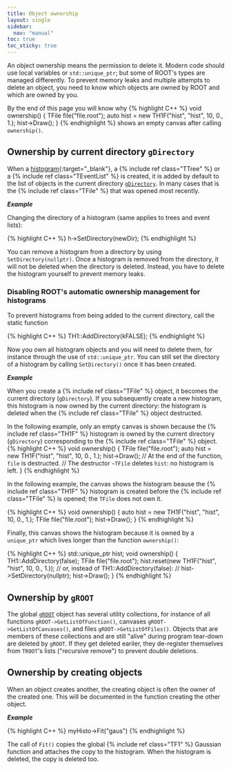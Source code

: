 ```yaml
---
title: Object ownership
layout: single
sidebar:
  nav: "manual"
toc: true
toc_sticky: true
---
```


An object ownership means the permission to delete it.
Modern code should use local variables or `std::unique_ptr`; but some of ROOT's types are managed differently.
To prevent memory leaks and multiple attempts to delete an object, you need to know which objects are owned by ROOT and which are owned by you.

By the end of this page you will know why
{% highlight C++ %}
void ownership() {
   TFile file("file.root");
   auto hist = new TH1F("hist", "hist", 10, 0., 1.);
   hist->Draw();
}
{% endhighlight %}
shows an empty canvas after calling `ownership()`.

## Ownership by current directory `gDirectory`

When a [histogram](https://root.cern/doc/master/group__Hist.html){:target="_blank"}, a {% include ref class="TTree" %} or a {% include ref class="TEventList" %} is created, it is added by default to the list of objects in the current directory [`gDirectory`](https://root.cern/doc/master/classTDirectory.html).
In many cases that is the {% include ref class="TFile" %} that was opened most recently.

_**Example**_

Changing the directory of a histogram (same applies to trees and event lists):

{% highlight C++ %}
h->SetDirectory(newDir);
{% endhighlight %}

You can remove a histogram from a directory by using `SetDirectory(nullptr)`. Once a histogram is removed from the directory, it will not be deleted when the directory is deleted. Instead, you have to delete the histogram yourself to prevent memory leaks.

### Disabling ROOT's automatic ownership management for histograms

To prevent histograms from being added to the current directory, call the static function

{% highlight C++ %}
TH1::AddDirectory(kFALSE);
{% endhighlight %}

Now you own all histogram objects and you will need to delete them, for instance through the use of `std::unique_ptr`.
You can still set the directory of a histogram by calling `SetDirectory()` once it has been created.

_**Example**_

When you create a {% include ref class="TFile" %} object, it becomes the current directory (`gDirectory`).
If you subsequently create a new histogram, this histogram is now owned by the current directory:
the histogram is deleted when the {% include ref class="TFile" %} object destructed.

In the following example, only an empty canvas is shown because the {% include ref class="TH1F" %} histogram is owned by the current directory (`gDirectory`) corresponding to the {% include ref class="TFile" %} object.
{% highlight C++ %}
void ownership() {
   TFile file("file.root");
   auto hist = new TH1F("hist", "hist", 10, 0., 1.);
   hist->Draw();
   // At the end of the function, `file` is destructed.
   // The destructor `~TFile` deletes `hist`: no histogram is left.
}
{% endhighlight %}

In the following example, the canvas shows the histogram beause the {% include ref class="TH1F" %} histogram is created before the {% include ref class="TFile" %} is opened; the `TFile` does not own it.

{% highlight C++ %}
void ownership() {
   auto hist = new TH1F("hist", "hist", 10, 0., 1.);
   TFile file("file.root");
   hist->Draw();
}
{% endhighlight %}

Finally, this canvas shows the histogram because it is owned by a `unique_ptr` which lives longer than the function `ownership()`:

{% highlight C++ %}
std::unique_ptr<TH1> hist;
void ownership() {
   TH1::AddDirectory(false);
   TFile file("file.root");
   hist.reset(new TH1F("hist", "hist", 10, 0., 1.));
   // or, instead of TH1::AddDirectory(false):
   //   hist->SetDirectory(nullptr);
   hist->Draw();
}
{% endhighlight %}

## Ownership by `gROOT`

The global [`gROOT`](https://root.cern/doc/master/classTROOT.html) object has several utility collections, for instance of all functions `gROOT->GetListOfFunction()`, canvases `gROOT->GetListOfCanvases()`, and files `gROOT->GetListOfFiles()`.
Objects that are members of these collections and are still "alive" during program tear-down are deleted by `gROOT`.
If they get deleted eariler, they de-register themselves from `TROOT`'s lists ("recursive remove") to prevent double deletions.

## Ownership by creating objects

When an object creates another, the creating object is often the owner of the created one.
This will be documented in the function creating the other object.

_**Example**_

{% highlight C++ %}
myHisto->Fit("gaus")
{% endhighlight %}

The call of `Fit()` copies the global {% include ref class="TF1" %} Gaussian function and attaches the copy to the histogram. When the histogram is deleted, the copy is deleted too.

